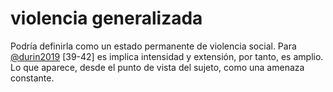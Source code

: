 # violencia generalizada

Podría definirla como un estado permanente de violencia social. Para [@durin2019](@durin2019.md) [39-42] es implica intensidad y extensión, por tanto, es amplio. Lo que aparece, desde el punto de vista del sujeto, como una amenaza constante.
